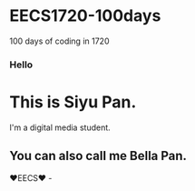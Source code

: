 # EECS1720-100days
100 days of coding in 1720

 <h3>Hello</h3>
 <h1> This is Siyu Pan.</h1>

I'm a digital media student.

 <h2>You can also call me Bella Pan.</h2>
 
 
  ❤️EECS❤️ -
  
 


 